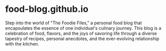 # food-blog.github.io
Step into the world of "The Foodie Files," a personal food blog that encapsulates the essence
of one individual's culinary journey. This blog is a celebration of food, flavors, and the joys of
savoring life through a diverse tapestry of recipes, personal anecdotes, and the ever-evolving
relationship with the kitchen.
